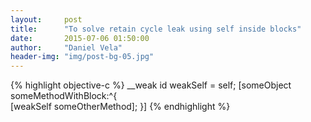 ```yaml
---
layout:     post
title:      "To solve retain cycle leak using self inside blocks"
date:       2015-07-06 01:50:00
author:     "Daniel Vela"
header-img: "img/post-bg-05.jpg"
---
```


{% highlight objective-c %}
__weak id weakSelf = self;
[someObject someMethodWithBlock:^{    
[weakSelf someOtherMethod];
}] 
{% endhighlight %}